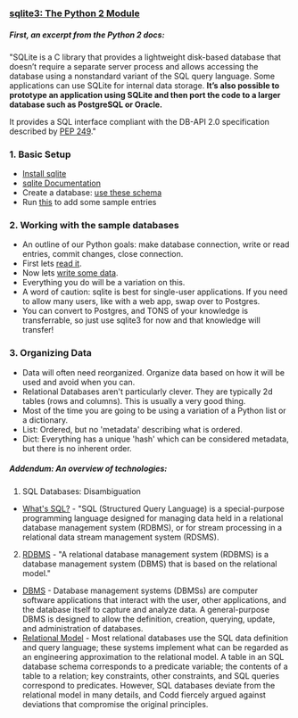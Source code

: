 
### [sqlite3: The Python 2 Module](https://docs.python.org/2/library/sqlite3.html)

##### First, an excerpt from the Python 2 docs:

"SQLite is a C library that provides a lightweight disk-based database that doesn’t require a separate server process and allows accessing the database using a nonstandard variant of the SQL query language. Some applications can use SQLite for internal data storage. **It’s also possible to prototype an application using SQLite and then port the code to a larger database such as PostgreSQL or Oracle.**

It provides a SQL interface compliant with the DB-API 2.0 specification described by [PEP 249](http://www.python.org/dev/peps/pep-0249)."

### 1. Basic Setup
- [Install sqlite](http://www.sqlite.org/quickstart.html)
- [sqlite Documentation](http://www.sqlite.org/docs.html)
- Create a database: [use these schema](https://github.com/PyClass/PyClass-lesson-plans/tree/master/25_sqlite3)
- Run [this](ADD_SQLITE_SCRIPT_WITH_SAMPLE_ENTRIES) to add some sample entries 


### 2. Working with the sample databases
- An outline of our Python goals: make database connection, write or read entries, commit changes, close connection.
- First lets [read it](ADD_PYTHON_SCRIPT_TO_READ_DATA).
- Now lets [write some data](ADD_PYTHON_SCRIPT_TO_WRITE_DATA).
- Everything you do will be a variation on this.
- A word of caution: sqlite is best for single-user applications.  If you need to allow many users, like with a web app, swap over to Postgres.
- You can convert to Postgres, and TONS of your knowledge is transferrable, so just use sqlite3 for now and that knowledge will transfer!


### 3. Organizing Data
- Data will often need reorganized. Organize data based on how it will be used and avoid when you can.
- Relational Databases aren't particularly clever. They are typically 2d tables (rows and columns). This is usually a very good thing.
- Most of the time you are going to be using a variation of a Python list or a dictionary.
- List: Ordered, but no 'metadata' describing what is ordered.
- Dict: Everything has a unique 'hash' which can be considered metadata, but there is no inherent order.


##### Addendum: An overview of technologies:

1. SQL Databases: Disambiguation
  - [What's SQL?](http://en.wikipedia.org/wiki/SQL) - "SQL (Structured Query Language) is a special-purpose programming language designed for managing data held in a relational database management system (RDBMS), or for stream processing in a relational data stream management system (RDSMS).

2. [RDBMS](http://en.wikipedia.org/wiki/Relational_database_management_system) - "A relational database management system (RDBMS) is a database management system (DBMS) that is based on the relational model."
  - [DBMS](http://en.wikipedia.org/wiki/Database) - Database management systems (DBMSs) are computer software applications that interact with the user, other applications, and the database itself to capture and analyze data. A general-purpose DBMS is designed to allow the definition, creation, querying, update, and administration of databases.
  - [Relational Model](http://en.wikipedia.org/wiki/Relational_model) - Most relational databases use the SQL data definition and query language; these systems implement what can be regarded as an engineering approximation to the relational model. A table in an SQL database schema corresponds to a predicate variable; the contents of a table to a relation; key constraints, other constraints, and SQL queries correspond to predicates. However, SQL databases deviate from the relational model in many details, and Codd fiercely argued against deviations that compromise the original principles.
